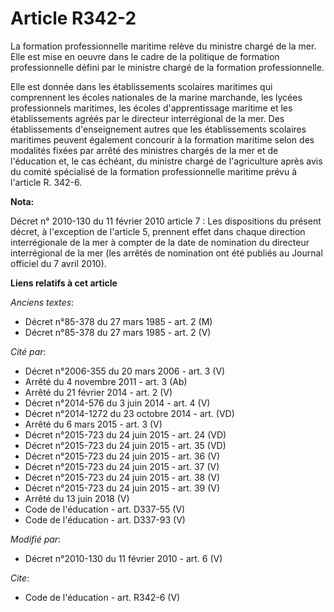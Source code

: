 # Article R342-2

La formation professionnelle maritime relève du ministre chargé de la mer. Elle est mise en oeuvre dans le cadre de la
politique de formation professionnelle défini par le ministre chargé de la formation professionnelle. 

Elle est donnée dans les établissements scolaires maritimes qui comprennent les écoles nationales de la marine marchande, les
lycées professionnels maritimes, les écoles d'apprentissage maritime et les établissements agréés par le directeur
interrégional de la mer. Des établissements d'enseignement autres que les établissements scolaires maritimes peuvent
également concourir à la formation maritime selon des modalités fixées par arrêté des ministres chargés de la mer et de
l'éducation et, le cas échéant, du ministre chargé de l'agriculture après avis du comité spécialisé de la formation
professionnelle maritime prévu à l'article R. 342-6.

**Nota:**

Décret n° 2010-130 du 11 février 2010 article 7 : Les dispositions du présent décret, à l'exception de l'article 5, prennent
effet dans chaque direction interrégionale de la mer à compter de la date de nomination du directeur interrégional de la mer
(les arrêtés de nomination ont été publiés au Journal officiel du 7 avril 2010).

**Liens relatifs à cet article**

_Anciens textes_:

  - Décret n°85-378 du 27 mars 1985 - art. 2 (M)
  - Décret n°85-378 du 27 mars 1985 - art. 2 (V)

_Cité par_:

  - Décret n°2006-355 du 20 mars 2006 - art. 3 (V)
  - Arrêté du 4 novembre 2011 - art. 3 (Ab)
  - Arrêté du 21 février 2014 - art. 2 (V)
  - Décret n°2014-576 du 3 juin 2014 - art. 4 (V)
  - Décret n°2014-1272 du 23 octobre 2014 - art. (VD)
  - Arrêté du 6 mars 2015 - art. 3 (V)
  - Décret n°2015-723 du 24 juin 2015 - art. 24 (VD)
  - Décret n°2015-723 du 24 juin 2015 - art. 35 (VD)
  - Décret n°2015-723 du 24 juin 2015 - art. 36 (V)
  - Décret n°2015-723 du 24 juin 2015 - art. 37 (V)
  - Décret n°2015-723 du 24 juin 2015 - art. 38 (V)
  - Décret n°2015-723 du 24 juin 2015 - art. 39 (V)
  - Arrêté du 13 juin 2018 (V)
  - Code de l'éducation - art. D337-55 (V)
  - Code de l'éducation - art. D337-93 (V)

_Modifié par_:

  - Décret n°2010-130 du 11 février 2010 - art. 6 (V)

_Cite_:

  - Code de l'éducation - art. R342-6 (V)
